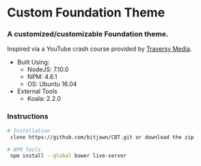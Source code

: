 # Custom Foundation Theme
<h3>A customized/customizable Foundation theme.</h3>

<p>Inspired via a YouTube crash course provided by <a href="https://youtu.be/pB7EwxwSfVk">Traversy Media</a>.</p>

<ul>
    <li>Built Using:
        <ul>
            <li>NodeJS: 7.10.0</li>
            <li>NPM: 4.6.1</li>
            <li>OS: Ubuntu 16.04</li>
        </ul>
    </li>
    <li>External Tools
        <ul>
            <li>Koala: 2.2.0</li>
        </ul>
    </li>
</ul>

<h3>Instructions</h3>

```bash
# Installation
 clone https://github.com/bitjawn/CBT.git or download the zip

# NPM Tools
 npm install --global bower live-server
```
